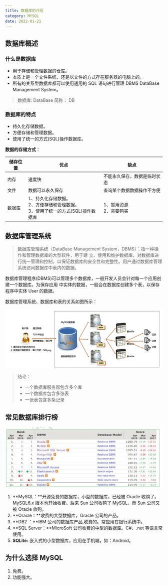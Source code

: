 ```yaml
---
title: 数据库的介绍
category: MYSQL
date: 2022-01-21
---
```


## 数据库概述

### 什么是数据库

- 用于存储和管理数据的仓库。
- 本质上是一个文件系统，还是以文件的方式存在服务器的电脑上的。 
- 所有的关系型数据库都可以使用通用的 SQL 语句进行管理 DBMS DataBase Management System。

> 数据库: DataBase 简称： DB

### 数据库的特点

- 持久化存储数据。
- 方便存储和管理数据。
- 使用了统一的方式(SQL)操作数据库。

**数据的存储方式**：

| 储存位置 | 优点                                                         | 缺点                         |
| -------- | ------------------------------------------------------------ | ---------------------------- |
| 内存     | 速度快                                                       | 不能永久保存，数据是临时状态 |
| 文件     | 数据可以永久保存                                             | 查询某个数据数据操作不方便   |
| 数据库   | 1、持久化存储数据。<br />2、方便存储和管理数据。<br />3、使用了统一的方式(SQL)操作数据库 | 1、暂用资源<br />2、需要购买 |

## 数据库管理系统

> 数据库管理系统（DataBase Management System，DBMS）：指一种操作和管理数据库的大型软件，用于建 立、使用和维护数据库，对数据库进行统一管理和控制，以保证数据库的安全性和完整性。用户通过数据库管理 系统访问数据库中表内的数据。

数据库管理程序(DBMS)可以管理多个数据库，一般开发人员会针对每一个应用创建一个数据库。为保存应用 中实体的数据，一般会在数据库创建多个表，以保存程序中实体 User 的数据。

数据库管理系统、数据库和表的关系如图所示：

![image-20220122001617131](assets/image-20220122001617131.png)

> 结论：
>
> - 一个数据库服务器包含多个库
> - 一个数据库包含多张表
> - 一张表包含多条记录

## 常见数据库排行榜

![image-20220121222440983](assets/image-20220121222440983.png)

1. **MySQL：**开源免费的数据库，小型的数据库，已经被 Oracle 收购了。MySQL6.x 版本也开始收费。后来 Sun 公司收购了 MySQL，而 Sun 公司又被 Oracle 收购。
2. **Oracle：**收费的大型数据库，Oracle 公司的产品。
3. **DB2 ：**IBM 公司的数据库产品,收费的。常应用在银行系统中。
4. **SQL Server：**MicroSoft 公司收费的中型的数据库。C#、.net 等语言常使用。
5. **SQLite:** 嵌入式的小型数据库，应用在手机端，如：Android。

## 为什么选择 MySQL

1. 免费。
2. 功能强大。

